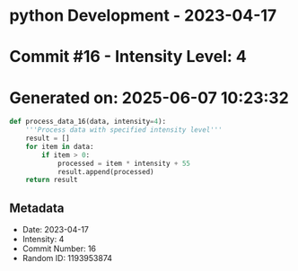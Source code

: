 ﻿# python Development - 2023-04-17
# Commit #16 - Intensity Level: 4
# Generated on: 2025-06-07 10:23:32
```python
def process_data_16(data, intensity=4):
    '''Process data with specified intensity level'''
    result = []
    for item in data:
        if item > 0:
            processed = item * intensity + 55
            result.append(processed)
    return result
```
## Metadata
- Date: 2023-04-17
- Intensity: 4
- Commit Number: 16
- Random ID: 1193953874
